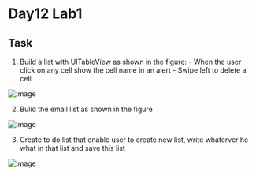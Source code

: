 # Day12 Lab1

## Task 
1. Build a list with UITableView as shown in the figure:
        - When the user click on any cell show the cell name in an alert
        - Swipe left to delete a cell

![image](https://user-images.githubusercontent.com/44459664/135745794-8329599c-25aa-443d-9d0f-a15b3b1ee4a1.png)

2. Bulid the email list as shown in the figure

![image](https://user-images.githubusercontent.com/44459664/135746146-461bfc9f-419c-44ae-9295-a90fddc5efa9.png)

3. Create to do list that enable user to create new list, write whaterver he what in that list and save this list

![image](https://user-images.githubusercontent.com/44459664/135750139-31731c2b-cc9d-4153-9522-6c1c76700f25.png)
